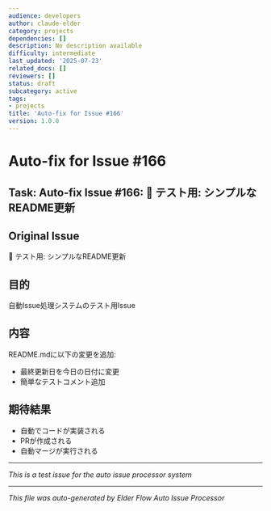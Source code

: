 ```yaml
---
audience: developers
author: claude-elder
category: projects
dependencies: []
description: No description available
difficulty: intermediate
last_updated: '2025-07-23'
related_docs: []
reviewers: []
status: draft
subcategory: active
tags:
- projects
title: 'Auto-fix for Issue #166'
version: 1.0.0
---
```


# Auto-fix for Issue #166

## Task: Auto-fix Issue #166: 🧪 テスト用: シンプルなREADME更新

## Original Issue
🧪 テスト用: シンプルなREADME更新

## 目的
自動Issue処理システムのテスト用Issue

## 内容
README.mdに以下の変更を追加:
- 最終更新日を今日の日付に変更
- 簡単なテストコメント追加

## 期待結果
- 自動でコードが実装される
- PRが作成される
- 自動マージが実行される

---
*This is a test issue for the auto issue processor system*

---
*This file was auto-generated by Elder Flow Auto Issue Processor*
